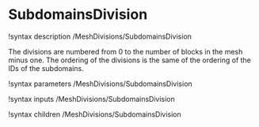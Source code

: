 # SubdomainsDivision

!syntax description /MeshDivisions/SubdomainsDivision

The divisions are numbered from 0 to the number of blocks in the mesh minus one.
The ordering of the divisions is the same of the ordering of the IDs of the subdomains.

!syntax parameters /MeshDivisions/SubdomainsDivision

!syntax inputs /MeshDivisions/SubdomainsDivision

!syntax children /MeshDivisions/SubdomainsDivision
